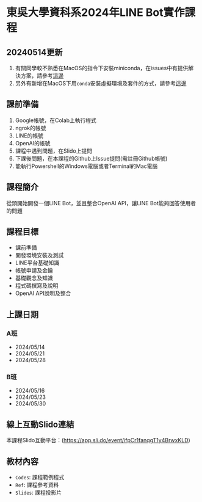 # 東吳大學資科系2024年LINE Bot實作課程

## 20240514更新
1. 有關同學較不熟悉在MacOS的指令下安裝miniconda，在issues中有提供解決方案，請參考[這邊](https://github.com/joshhu/sculinebot2024/issues/1)
2. 另外有新增在MacOS下用`conda`安裝虛擬環境及套件的方式，請參考[這邊](https://github.com/joshhu/sculinebot2024/issues/2)

## 課前準備
1. Google帳號，在Colab上執行程式
2. ngrok的帳號
3. LINE的帳號
4. OpenAI的帳號
5. 課程中遇到問題，在Slido上提問
6. 下課後問題，在本課程的Github上Issue提問(需註冊Github帳號)
7. 能執行Powershell的Windows電腦或者Terminal的Mac電腦

## 課程簡介
從頭開始開發一個LINE Bot，並且整合OpenAI API，讓LINE Bot能夠回答使用者的問題

## 課程目標
- 課前準備
- 開發環境安裝及測試
- LINE平台基礎知識
- 帳號申請及金鑰
- 基礎觀念及知識
- 程式碼撰寫及說明
- OpenAI API說明及整合

## 上課日期
### A班
- 2024/05/14
- 2024/05/21
- 2024/05/28

### B班
- 2024/05/16
- 2024/05/23 
- 2024/05/30

## 線上互動Slido連結
 本課程Slido互動平台：(https://app.sli.do/event/ifpCr1fanqgT1y4BrwxKLD)
 
## 教材內容
- `Codes`: 課程範例程式
- `Ref`: 課程參考資料
- `Slides`: 課程投影片